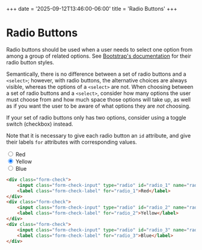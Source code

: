 +++
date = '2025-09-12T13:46:00-06:00'
title = 'Radio Buttons'
+++

# Radio Buttons

Radio buttons should be used when a user needs to select one option from among a group of related options. See [Bootstrap's documentation](https://getbootstrap.com/docs/5.3/forms/checks-radios/#radios) for their radio button styles.

Semantically, there is no difference between a set of radio buttons and a `<select>`; however, with radio buttons, the alternative choices are always visible, whereas the options of a `<select>` are not. When choosing between a set of radio buttons and a `<select>`, consider how many options the user must choose from and how much space those options will take up, as well as if you want the user to be aware of what options they are *not* choosing.

If your set of radio buttons only has two options, consider using a toggle switch (checkbox) instead.

Note that it is necessary to give each radio button an `id` attribute, and give their labels `for` attributes with corresponding values.

<div class="example">
	<div class="form-check">
		<input class="form-check-input" type="radio" id="radio_1" name="radio_set">
		<label class="form-check-label" for="radio_1">Red</label>
	</div>
	<div class="form-check">
		<input class="form-check-input" type="radio" id="radio_2" name="radio_set" checked>
		<label class="form-check-label" for="radio_2">Yellow</label>
	</div>
	<div class="form-check">
		<input class="form-check-input" type="radio" id="radio_3" name="radio_set">
		<label class="form-check-label" for="radio_3">Blue</label>
	</div>
</div>

```html
<div class="form-check">
	<input class="form-check-input" type="radio" id="radio_1" name="radio_set">
	<label class="form-check-label" for="radio_1">Red</label>
</div>
<div class="form-check">
	<input class="form-check-input" type="radio" id="radio_2" name="radio_set" checked>
	<label class="form-check-label" for="radio_2">Yellow</label>
</div>
<div class="form-check">
	<input class="form-check-input" type="radio" id="radio_3" name="radio_set">
	<label class="form-check-label" for="radio_3">Blue</label>
</div>
```

